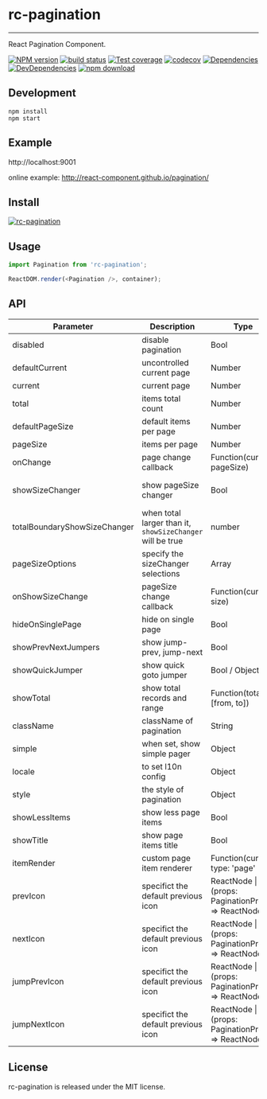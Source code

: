 # rc-pagination

---

React Pagination Component.

[![NPM version][npm-image]][npm-url]
[![build status][travis-image]][travis-url]
[![Test coverage][coveralls-image]][coveralls-url]
[![codecov](https://codecov.io/gh/react-component/pagination/branch/master/graph/badge.svg)](https://codecov.io/gh/react-component/pagination)
[![Dependencies](https://img.shields.io/david/react-component/pagination.svg?style=flat-square)](https://david-dm.org/react-component/pagination)
[![DevDependencies](https://img.shields.io/david/dev/react-component/pagination.svg?style=flat-square)](https://david-dm.org/react-component/pagination?type=dev)
[![npm download][download-image]][download-url]

[npm-image]: http://img.shields.io/npm/v/rc-pagination.svg?style=flat-square
[npm-url]: http://npmjs.org/package/rc-pagination
[travis-image]: https://img.shields.io/travis/react-component/pagination.svg?style=flat-square
[travis-url]: https://travis-ci.org/react-component/pagination
[coveralls-image]: https://img.shields.io/coveralls/react-component/pagination.svg?style=flat-square
[coveralls-url]: https://coveralls.io/r/react-component/pagination?branch=master
[download-image]: https://img.shields.io/npm/dm/rc-pagination.svg?style=flat-square
[download-url]: https://npmjs.org/package/rc-pagination

## Development

```
npm install
npm start
```

## Example

http://localhost:9001

online example: http://react-component.github.io/pagination/

## Install

[![rc-pagination](https://nodei.co/npm/rc-pagination.png)](https://npmjs.org/package/rc-pagination)

## Usage

```js
import Pagination from 'rc-pagination';

ReactDOM.render(<Pagination />, container);
```

## API

| Parameter                    | Description                                               | Type                                               | Default                                                                                |
| ---------------------------- | --------------------------------------------------------- | -------------------------------------------------- | -------------------------------------------------------------------------------------- |
| disabled                     | disable pagination                                        | Bool                                               | -                                                                                      |
| defaultCurrent               | uncontrolled current page                                 | Number                                             | 1                                                                                      |
| current                      | current page                                              | Number                                             | undefined                                                                              |
| total                        | items total count                                         | Number                                             | 0                                                                                      |
| defaultPageSize              | default items per page                                    | Number                                             | 10                                                                                     |
| pageSize                     | items per page                                            | Number                                             | 10                                                                                     |
| onChange                     | page change callback                                      | Function(current, pageSize)                        | -                                                                                      |
| showSizeChanger              | show pageSize changer                                     | Bool                                               | `false` when total less then `totalBoundaryShowSizeChanger`, `true` when otherwise     |
| totalBoundaryShowSizeChanger | when total larger than it, `showSizeChanger` will be true | number                                             | 50                                                                                     |
| pageSizeOptions              | specify the sizeChanger selections                        | Array<String>                                      | ['10', '20', '50', '100']                                                              |
| onShowSizeChange             | pageSize change callback                                  | Function(current, size)                            | -                                                                                      |
| hideOnSinglePage             | hide on single page                                       | Bool                                               | false                                                                                  |
| showPrevNextJumpers          | show jump-prev, jump-next                                 | Bool                                               | true                                                                                   |
| showQuickJumper              | show quick goto jumper                                    | Bool / Object                                      | false / {goButton: true}                                                               |
| showTotal                    | show total records and range                              | Function(total, [from, to])                        | -                                                                                      |
| className                    | className of pagination                                   | String                                             | -                                                                                      |
| simple                       | when set, show simple pager                               | Object                                             | null                                                                                   |
| locale                       | to set l10n config                                        | Object                                             | [zh_CN](https://github.com/react-component/pagination/blob/master/src/locale/zh_CN.js) |
| style                        | the style of pagination                                   | Object                                             | {}                                                                                     |
| showLessItems                | show less page items                                      | Bool                                               | false                                                                                  |
| showTitle                    | show page items title                                     | Bool                                               | true                                                                                   |
| itemRender                   | custom page item renderer                                 | Function(current, type: 'page'                     | 'prev'                                                                                 | 'next' | 'jump-prev' | 'jump-next', element): React.ReactNode | `(current, type, element) => element` |
| prevIcon                     | specifict the default previous icon                       | ReactNode \| (props: PaginationProps) => ReactNode |                                                                                        |
| nextIcon                     | specifict the default previous icon                       | ReactNode \| (props: PaginationProps) => ReactNode |                                                                                        |
| jumpPrevIcon                 | specifict the default previous icon                       | ReactNode \| (props: PaginationProps) => ReactNode |                                                                                        |
| jumpNextIcon                 | specifict the default previous icon                       | ReactNode \| (props: PaginationProps) => ReactNode |                                                                                        |

## License

rc-pagination is released under the MIT license.
